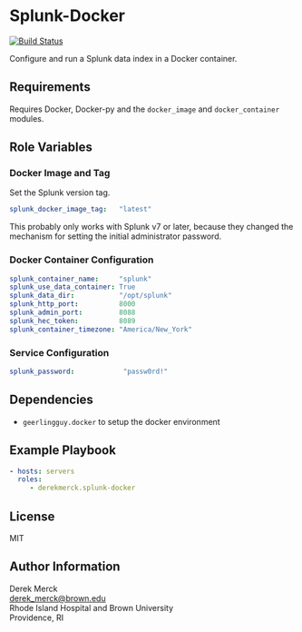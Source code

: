 Splunk-Docker
=============

[![Build Status](https://travis-ci.org/derekmerck/ansible-splunk-docker.svg?branch=master)](https://travis-ci.org/derekmerck/ansible-splunk-docker)

Configure and run a Splunk data index in a Docker container.


Requirements
------------

Requires Docker, Docker-py and the `docker_image` and `docker_container` modules.


Role Variables
--------------

### Docker Image and Tag

Set the Splunk version tag.

```yaml
splunk_docker_image_tag:   "latest"
```

This probably only works with Splunk v7 or later, because they changed the mechanism for setting the initial administrator password.

### Docker Container Configuration

```yaml
splunk_container_name:     "splunk"
splunk_use_data_container: True
splunk_data_dir:           "/opt/splunk"
splunk_http_port:          8000
splunk_admin_port:         8088
splunk_hec_token:          8089
splunk_container_timezone: "America/New_York"
```

### Service Configuration

```yaml
splunk_password:            "passw0rd!"
```

Dependencies
------------

- `geerlingguy.docker` to setup the docker environment

Example Playbook
----------------

```yaml
- hosts: servers
  roles:
     - derekmerck.splunk-docker
```


License
-------

MIT

Author Information
------------------

Derek Merck  
<derek_merck@brown.edu>  
Rhode Island Hospital and Brown University  
Providence, RI  